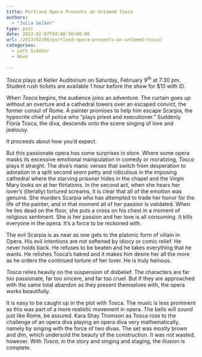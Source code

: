 ```yaml
---
title: Portland Opera Presents an Untamed Tosca
authors: 
  - "Julia Selker"
type: post
date: 2013-02-07T04:00:56+00:00
url: /2013/02/06/portland-opera-presents-an-untamed-tosca/
categories:
  - Left Sidebar
  - News

---
```

_Tosca_ plays at Keller Auditorium on Saturday, February 9<sup>th</sup> at 7:30 pm. Student rush tickets are available 1 hour before the show for $10 with ID.

When _Tosca_ begins, the audience joins an adventure. The curtain goes up without an overture and a cathedral towers over an escaped convict, the former consul of Rome. A painter promises to help him escape Scarpia, the hypocrite chief of police who “plays priest and executioner.” Suddenly Floria Tosca, the diva, descends onto the scene singing of love and jealousy.

It proceeds about how you’d expect.

But this passionate opera has some surprises in store. Where some opera masks its excessive emotional manipulation in comedy or moralizing, _Tosca_ plays it straight. The diva’s manic verses that switch from desperation to adoration in a split second seem petty and ridiculous in the imposing cathedral where the starving prisoner hides in the chapel and the Virgin Mary looks on at her flirtations. In the second act, when she hears her lover’s (literally) tortured screams, it is clear that all of the emotion was genuine. She murders Scarpia who has attempted to trade her honor for the life of the painter, and in that moment all of her passion is validated. When he lies dead on the floor, she puts a cross on his chest in a moment of religious sentiment. She _is_ her passion and her love is all consuming. It kills everyone in the opera. It’s a force to be reckoned with.

The evil Scarpia is as near as one gets to the platonic form of villain in Opera. His evil intentions are not softened by idiocy or comic relief. He never holds back. He refuses to be beaten and he takes everything that he wants. He relishes Tosca’s hatred and it makes him desire her all the more as he orders the continued torture of her lover. He is truly heinous.

_Tosca_ relies heavily on the suspension of disbelief. The characters are far too passionate, far too sincere, and far too cruel. But if they are approached with the same total abandon as they present themselves with, the opera works beautifully.

It is easy to be caught up in the plot with Tosca. The music is less prominent as this was part of a more realistic movement in opera. The bells will sound just like Rome, be assured. Kara Shay Thomson as Tosca rose to the challenge of an opera diva playing an opera diva very mathematically, namely by singing with the force of two divas. The set was mostly brown and dim, which undersold the beauty of the construction. It was not wasted, however. With _Tosca_, in the story and singing and staging, the illusion is complete.